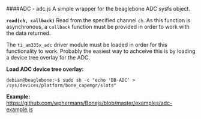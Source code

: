 ####ADC - adc.js
A simple wrapper for the beaglebone ADC sysfs object. 

**`read(ch, callback)`** Read from the specified channel `ch`. As this function is asynchronous, a `callback` function must be provided in order to work with the data returned.

The `ti_am335x_adc` driver module must be loaded in order for this functionality to work. Probably the easiest way to achceive this is by loading a device tree overlay for the ADC.

**Load ADC device tree overlay:**
```
debian@beaglebone:~$ sudo sh -c "echo 'BB-ADC' > /sys/devices/platform/bone_capemgr/slots"
```
**Example:**
https://github.com/wphermans/Bonejs/blob/master/examples/adc-example.js